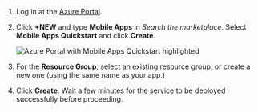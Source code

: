 1. Log in at the [Azure Portal](https://portal.azure.com/).
2. Click **+NEW** and type **Mobile Apps** in *Search the marketplace*. Select **Mobile Apps Quickstart** and click **Create**.
   
    ![Azure Portal with Mobile Apps Quickstart highlighted](./media/app-service-mobile-dotnet-backend-create-new-service/search-mobile-apps-quickstart.png)
3. For the **Resource Group**, select an existing resource group, or create a new one (using the same name as your app.) 
4. Click **Create**. Wait a few minutes for the service to be deployed successfully before proceeding.

<!-- URLs. -->
[Azure Portal]: https://portal.azure.com/
